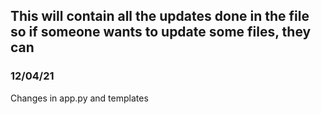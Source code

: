 ## This will contain all the updates done in the file so if someone wants to update some files, they can

### 12/04/21
Changes in app.py and templates
